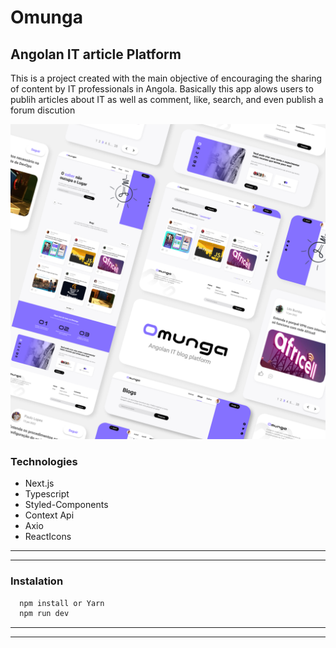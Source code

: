 # Omunga
## Angolan IT article Platform
This is a project created with the main objective of encouraging the sharing of content by IT professionals in Angola. Basically this app alows users to publih articles about IT as well as comment, like, search, and even publish a forum discution

![readme](readme.png)

### Technologies
* Next.js
* Typescript
* Styled-Components
* Context Api
* Axio
* ReactIcons

---
---

### Instalation
```Bash
  npm install or Yarn
  npm run dev
``` 

---
---
